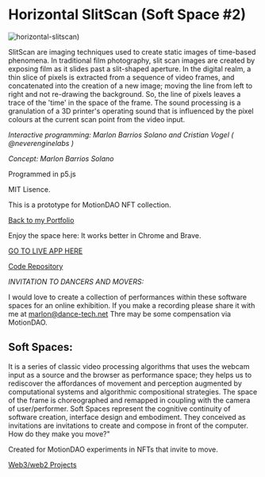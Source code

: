 # Horizontal SlitScan (Soft Space #2)

![horizontal-slitscan)](https://user-images.githubusercontent.com/90220317/173256332-7b92618e-16b5-4b36-878f-5573044bc852.png)

SlitScan are imaging techniques  used to create static images of time-based phenomena. In traditional film photography, 
slit scan images are created by exposing film as it slides past a slit-shaped aperture. In the digital realm, a thin slice of pixels is  extracted 
from a sequence of video frames, and concatenated into the creation of a new image; moving the line from left to right and not re-drawing the background. So, the line of pixels leaves a trace of the 'time' in the space of the frame.
The sound processing is a granulation of a 3D printer's operating sound that is influenced by the pixel colours at the current scan point from the video input.



*Interactive programming: Marlon Barrios Solano and Cristian Vogel ( @neverenginelabs )*

*Concept: Marlon Barrios Solano*

Programmed in p5.js

MIT Lisence.

This is a prototype for MotionDAO NFT collection.


[Back to my Portfolio](https://marlonbarrios.github.io/)


Enjoy the space here:
It works better in Chrome and Brave.

[GO TO LIVE APP HERE](https://marlonbarrios.github.io/slitscan/)


[Code Repository](https://github.com/marlonbarrios/slitscan)



*INVITATION TO DANCERS AND MOVERS:*

I would love to create a collection of performances within these software spaces for an online exhibition.
If you make a recording please share it with me at  marlon@dance-tech.net
Thre may be some compensation via MotionDAO.


## Soft Spaces:

It is a series of classic video processing algorithms that uses the webcam input as a source and the browser as performance space; 
they helps us to rediscover the affordances of movement and perception augmented by computational systems and algorithmic compositional strategies. The space of the frame is choreographed and remapped in coupling with the camera of user/performer. Soft Spaces represent the cognitive continuity of software creation,  interface design and embodiment. They conceived as invitations are invitations to create and compose in front of the computer. How do they  make you move?" 

Created for MotionDAO experiments in NFTs that invite to move.

[Web3/web2 Projects](https://marlonbarrios.github.io/web3-blockchain-dev// 'CODE REPOSITORY')




